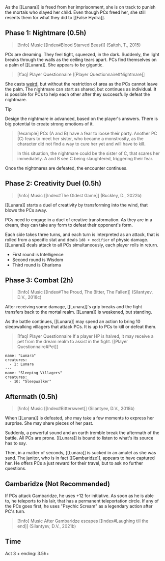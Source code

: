 As the [[Lunara]] is freed from her imprisonment, she is on track to punish the mortals who slayed her child. Even though PCs freed her, she still resents them for what they did to [[False Hydra]].
## Phase 1: Nightmare (0.5h)
> [!info] Music
> [[Index#Blood Starved Beast]] (Saitoh, T., 2015)

PCs are dreaming. They feel tight, squeezed, in the dark. Suddenly, the light breaks through the walls as the ceiling tears apart. PCs find themselves on a palm of [[Lunara]]. She appears to be gigantic.

> [!faq] Player Questionnaire
> [[Player Questionnaire#Nightmare]]

She casts [weird](https://www.dndbeyond.com/spells/weird), but without the restriction of area as the PCs cannot leave the palm. The nightmare can start as shared, but continues as individual. It is possible for PCs to help each other after they successfully defeat the nightmare.

> [!tip]
> Design the nightmare in advanced, based on the player's answers. There is big potential to create strong emotions of it.
> > [!example]
> > PCs (A and B) have a fear to loose their party. Another PC (C) fears to meet her sister, who became a monstrosity, as the character did not find a way to cure her yet and will have to kill. 
> > 
> > In this situation, the nightmare could be the sister of C, that scares her immediately. A and B see C being slaughtered, triggering their fear.

Once the nightmares are defeated, the encounter continues.
## Phase 2: Creativity Duel (0.5h)
> [!info] Music
> [[Index#The Oldest Game]] (Buckley, D., 2022b)

[[Lunara]] starts a duel of creativity by transforming into the wind, that blows the PCs away.

PCs need to engage in a duel of creative transformation. As they are in a dream, they can take any form to defeat their opponent's form.

Each side takes three turns, and each turn is interpreted as an attack, that is rolled from a specific stat and deals `1d8 + modifier` of physic damage. [[Lunara]] deals attack to all PCs simultaneously, each player rolls in return. 
- First round is Intelligence
- Second round is Wisdom
- Third round is Charisma
## Phase 3: Combat (2h)
> [!info] Music
> [[Index#The Proud, The Bitter, The Fallen]] (Silantyev, D.V., 2018c)

After receiving some damage, [[Lunara]]'s grip breaks and the fight transfers back to the mortal realm. [[Lunara]] is weakened, but standing.

As the battle continues, [[Lunara]] may spend an action to bring 10 sleepwalking villagers that attack PCs. It is up to PCs to kill or defeat them.

> [!faq] Player Questionnaire
> If a player HP is halved, it may receive a pet from the dream realm to assist in the fight.
> [[Player Questionnaire#Pet]]

```encounter-table
name: "Lunara"
creatures:
  - 1: Lunara
---
name: "Sleeping Villagers"
creatures:
  - 10: "Sleepwalker"
```

## Aftermath (0.5h)
> [!info] Music
> [[Index#Bittersweet]] (Silantyev, D.V., 2018b)

When [[Lunara]] is defeated, she may take a few moments to express her surprise. She may share pieces of her past.

Suddenly, a powerful sound and an earth tremble break the aftermath of the battle. All PCs are prone. [[Lunara]] is bound to listen to what's its source has to say.

Then, in a matter of seconds, [[Lunara]] is sucked in an amulet as she was sand. The janitor, who is in fact [[Gambaridze]], appears to have captured her. He offers PCs a just reward for their travel, but to ask no further questions.
## Gambaridze (Not Recommended)
If PCs attack Gambaridze, he uses +12 for initiative. As soon as he is able to, he teleports to his lair, that has a permanent teleportation circle. If any of the PCs goes first, he uses "Psychic Scream" as a legendary action after PC's turn.
> [!info] Music
> After Gambaridze escapes
> [[Index#Laughing till the end]] (Silantyev, D.V., 2021b)

## Time
Act 3 + ending: 3.5h+
